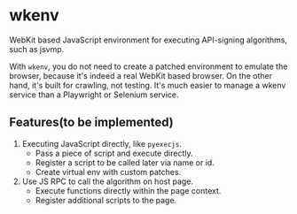 wkenv
======

WebKit based JavaScript environment for executing API-signing algorithms, such as jsvmp.

With `wkenv`, you do not need to create a patched environment to emulate the browser,
because it's indeed a real WebKit based browser. On the other hand, it's built for
crawling, not testing. It's much easier to manage a wkenv service than a Playwright or
Selenium service.

Features(to be implemented)
------

1. Executing JavaScript directly, like `pyexecjs`.
    - Pass a piece of script and execute directly.
    - Register a script to be called later via name or id.
    - Create virtual env with custom patches.
2. Use JS RPC to call the algorithm on host page.
    - Execute functions directly within the page context.
    - Register additional scripts to the page.

